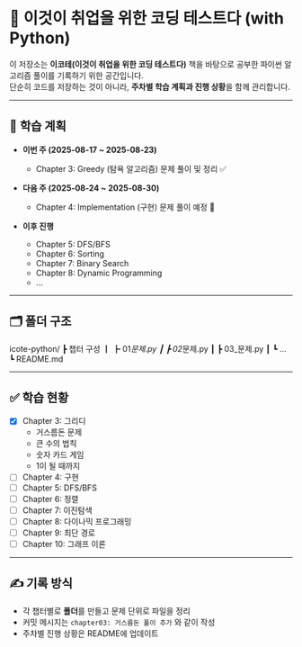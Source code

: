 # 📘 이것이 취업을 위한 코딩 테스트다 (with Python)

이 저장소는 **이코테(이것이 취업을 위한 코딩 테스트다)** 책을 바탕으로 공부한 파이썬 알고리즘 풀이를 기록하기 위한 공간입니다.  
단순히 코드를 저장하는 것이 아니라, **주차별 학습 계획과 진행 상황**을 함께 관리합니다.

---

## 📅 학습 계획

- **이번 주 (2025-08-17 ~ 2025-08-23)**

  - Chapter 3: Greedy (탐욕 알고리즘) 문제 풀이 및 정리 ✅

- **다음 주 (2025-08-24 ~ 2025-08-30)**

  - Chapter 4: Implementation (구현) 문제 풀이 예정 📝

- **이후 진행**
  - Chapter 5: DFS/BFS
  - Chapter 6: Sorting
  - Chapter 7: Binary Search
  - Chapter 8: Dynamic Programming
  - ...

---

## 🗂️ 폴더 구조

icote-python/
┣ 챕터 구성
┃ ┣ 01*문제.py
┃ ┣ 02*문제.py
┃ ┣ 03\_문제.py
┃ ┗ ...
┗ README.md

---

## ✅ 학습 현황

- [x] Chapter 3: 그리디
  - 거스름돈 문제
  - 큰 수의 법칙
  - 숫자 카드 게임
  - 1이 될 때까지
- [ ] Chapter 4: 구현
- [ ] Chapter 5: DFS/BFS
- [ ] Chapter 6: 정렬
- [ ] Chapter 7: 이진탐색
- [ ] Chapter 8: 다이나믹 프로그래밍
- [ ] Chapter 9: 최단 경로
- [ ] Chapter 10: 그래프 이론

---

## ✍️ 기록 방식

- 각 챕터별로 **폴더**를 만들고 문제 단위로 파일을 정리
- 커밋 메시지는 `chapter03: 거스름돈 풀이 추가` 와 같이 작성
- 주차별 진행 상황은 README에 업데이트
